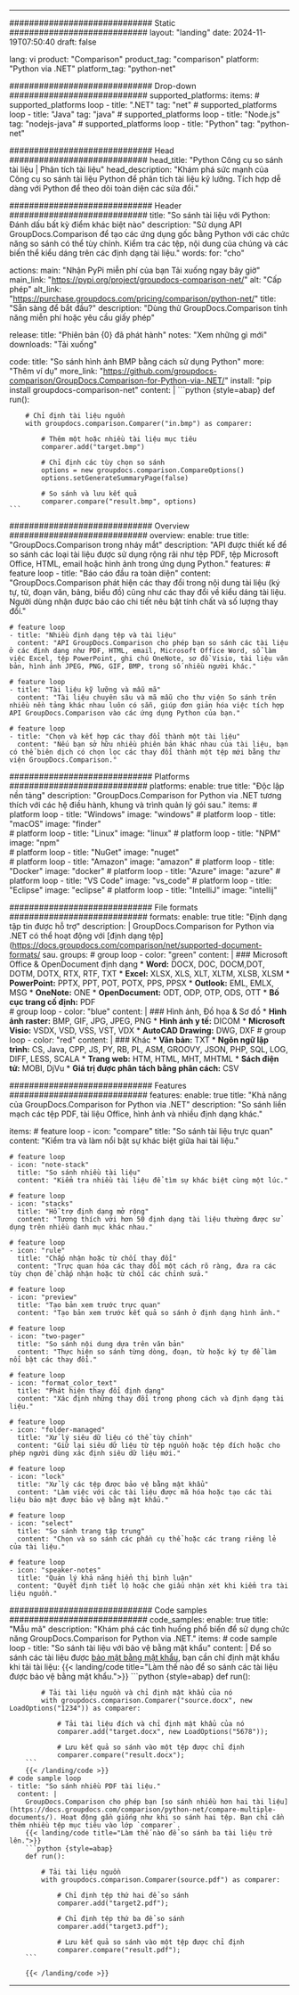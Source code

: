 
---
############################# Static ############################
layout: "landing"
date: 2024-11-19T07:50:40
draft: false

lang: vi
product: "Comparison"
product_tag: "comparison"
platform: "Python via .NET"
platform_tag: "python-net"

############################# Drop-down ############################
supported_platforms:
  items:
    # supported_platforms loop
    - title: ".NET"
      tag: "net"
    # supported_platforms loop
    - title: "Java"
      tag: "java"
    # supported_platforms loop
    - title: "Node.js"
      tag: "nodejs-java"
    # supported_platforms loop
    - title: "Python"
      tag: "python-net"

############################# Head ############################
head_title: "Python Công cụ so sánh tài liệu | Phân tích tài liệu"
head_description: "Khám phá sức mạnh của Công cụ so sánh tài liệu Python để phân tích tài liệu kỹ lưỡng. Tích hợp dễ dàng với Python để theo dõi toàn diện các sửa đổi."

############################# Header ############################
title: "So sánh tài liệu với Python: Đánh dấu bất kỳ điểm khác biệt nào"
description: "Sử dụng API GroupDocs.Comparison để tạo các ứng dụng gốc bằng Python với các chức năng so sánh có thể tùy chỉnh. Kiểm tra các tệp, nội dung của chúng và các biến thể kiểu dáng trên các định dạng tài liệu."
words:
  for: "cho"

actions:
  main: "Nhận PyPi miễn phí của bạn Tải xuống ngay bây giờ"
  main_link: "https://pypi.org/project/groupdocs-comparison-net/"
  alt: "Cấp phép"
  alt_link: "https://purchase.groupdocs.com/pricing/comparison/python-net/"
  title: "Sẵn sàng để bắt đầu?"
  description: "Dùng thử GroupDocs.Comparison tính năng miễn phí hoặc yêu cầu giấy phép"

release:
  title: "Phiên bản {0} đã phát hành"
  notes: "Xem những gì mới"
  downloads: "Tải xuống"

code:
  title: "So sánh hình ảnh BMP bằng cách sử dụng Python"
  more: "Thêm ví dụ"
  more_link: "https://github.com/groupdocs-comparison/GroupDocs.Comparison-for-Python-via-.NET/"
  install: "pip install groupdocs-comparison-net"
  content: |
    ```python {style=abap}
    def run():

        # Chỉ định tài liệu nguồn
        with groupdocs.comparison.Comparer("in.bmp") as comparer:

            # Thêm một hoặc nhiều tài liệu mục tiêu
            comparer.add("target.bmp")

            # Chỉ định các tùy chọn so sánh
            options = new groupdocs.comparison.CompareOptions()
            options.setGenerateSummaryPage(false)

            # So sánh và lưu kết quả
            comparer.compare("result.bmp", options)
    ```

############################# Overview ############################
overview:
  enable: true
  title: "GroupDocs.Comparison trong nháy mắt"
  description: "API được thiết kế để so sánh các loại tài liệu được sử dụng rộng rãi như tệp PDF, tệp Microsoft Office, HTML, email hoặc hình ảnh trong ứng dụng Python."
  features:
    # feature loop
    - title: "Báo cáo đầu ra toàn diện"
      content: "GroupDocs.Comparison phát hiện các thay đổi trong nội dung tài liệu (ký tự, từ, đoạn văn, bảng, biểu đồ) cũng như các thay đổi về kiểu dáng tài liệu. Người dùng nhận được báo cáo chi tiết nêu bật tính chất và số lượng thay đổi."

    # feature loop
    - title: "Nhiều định dạng tệp và tài liệu"
      content: "API GroupDocs.Comparison cho phép bạn so sánh các tài liệu ở các định dạng như PDF, HTML, email, Microsoft Office Word, sổ làm việc Excel, tệp PowerPoint, ghi chú OneNote, sơ đồ Visio, tài liệu văn bản, hình ảnh JPEG, PNG, GIF, BMP, trong số nhiều người khác."

    # feature loop
    - title: "Tài liệu kỹ lưỡng và mẫu mã"
      content: "Tài liệu chuyên sâu và mã mẫu cho thư viện So sánh trên nhiều nền tảng khác nhau luôn có sẵn, giúp đơn giản hóa việc tích hợp API GroupDocs.Comparison vào các ứng dụng Python của bạn."

    # feature loop
    - title: "Chọn và kết hợp các thay đổi thành một tài liệu"
      content: "Nếu bạn sở hữu nhiều phiên bản khác nhau của tài liệu, bạn có thể biên dịch có chọn lọc các thay đổi thành một tệp mới bằng thư viện GroupDocs.Comparison."

############################# Platforms ############################
platforms:
  enable: true
  title: "Độc lập nền tảng"
  description: "GroupDocs.Comparison for Python via .NET tương thích với các hệ điều hành, khung và trình quản lý gói sau."
  items:
    # platform loop
    - title: "Windows"
      image: "windows"
    # platform loop
    - title: "macOS"
      image: "finder"      
    # platform loop
    - title: "Linux"
      image: "linux"
    # platform loop
    - title: "NPM"
      image: "npm"  
    # platform loop
    - title: "NuGet"
      image: "nuget"      
    # platform loop
    - title: "Amazon"
      image: "amazon"
    # platform loop
    - title: "Docker"
      image: "docker"
    # platform loop
    - title: "Azure"
      image: "azure"
    # platform loop
    - title: "VS Code"
      image: "vs_code"
    # platform loop
    - title: "Eclipse"
      image: "eclipse"
    # platform loop
    - title: "IntelliJ"
      image: "intellij"

############################# File formats ############################
formats:
  enable: true
  title: "Định dạng tập tin được hỗ trợ"
  description: |
    GroupDocs.Comparison for Python via .NET có thể hoạt động với [định dạng tệp](https://docs.groupdocs.com/comparison/net/supported-document-formats/ sau.
  groups:
    # group loop
    - color: "green"
      content: |
        ### Microsoft Office & OpenDocument định dạng
        * **Word:** DOCX, DOC, DOCM,DOT, DOTM, DOTX, RTX, RTF, TXT
        * **Excel:** XLSX, XLS, XLT, XLTM, XLSB, XLSM
        * **PowerPoint:** PPTX, PPT, POT, POTX, PPS, PPSX
        * **Outlook:** EML, EMLX, MSG
        * **OneNote:** ONE
        * **OpenDocument:** ODT, ODP, OTP, ODS, OTT
        * **Bố cục trang cố định:** PDF        
    # group loop
    - color: "blue"
      content: |
        ### Hình ảnh, Đồ họa & Sơ đồ
        * **Hình ảnh raster:** BMP, GIF, JPG, JPEG, PNG
        * **Hình ảnh y tế:** DICOM
        * **Microsoft Visio:** VSDX, VSD, VSS, VST, VDX
        * **AutoCAD Drawing:** DWG, DXF
      # group loop
    - color: "red"
      content: |
        ### Khác
        * **Văn bản:** TXT
        * **Ngôn ngữ lập trình:** CS, Java, CPP, JS, PY, RB, PL, ASM, GROOVY, JSON, PHP, SQL, LOG, DIFF, LESS, SCALA
        * **Trang web:** HTM, HTML, MHT, MHTML
        * **Sách điện tử:** MOBI, DjVu
        * **Giá trị được phân tách bằng phân cách:** CSV

############################# Features ############################
features:
  enable: true
  title: "Khả năng của GroupDocs.Comparison for Python via .NET"
  description: "So sánh liền mạch các tệp PDF, tài liệu Office, hình ảnh và nhiều định dạng khác."

  items:
    # feature loop
    - icon: "compare"
      title: "So sánh tài liệu trực quan"
      content: "Kiểm tra và làm nổi bật sự khác biệt giữa hai tài liệu."

    # feature loop
    - icon: "note-stack"
      title: "So sánh nhiều tài liệu"
      content: "Kiểm tra nhiều tài liệu để tìm sự khác biệt cùng một lúc."

    # feature loop
    - icon: "stacks"
      title: "Hỗ trợ định dạng mở rộng"
      content: "Tương thích với hơn 50 định dạng tài liệu thường được sử dụng trên nhiều danh mục khác nhau."

    # feature loop
    - icon: "rule"
      title: "Chấp nhận hoặc từ chối thay đổi"
      content: "Trực quan hóa các thay đổi một cách rõ ràng, đưa ra các tùy chọn để chấp nhận hoặc từ chối các chỉnh sửa."

    # feature loop
    - icon: "preview"
      title: "Tạo bản xem trước trực quan"
      content: "Tạo bản xem trước kết quả so sánh ở định dạng hình ảnh."

    # feature loop
    - icon: "two-pager"
      title: "So sánh nội dung dựa trên văn bản"
      content: "Thực hiện so sánh từng dòng, đoạn, từ hoặc ký tự để làm nổi bật các thay đổi."

    # feature loop
    - icon: "format_color_text"
      title: "Phát hiện thay đổi định dạng"
      content: "Xác định những thay đổi trong phong cách và định dạng tài liệu."

    # feature loop
    - icon: "folder-managed"
      title: "Xử lý siêu dữ liệu có thể tùy chỉnh"
      content: "Giữ lại siêu dữ liệu từ tệp nguồn hoặc tệp đích hoặc cho phép người dùng xác định siêu dữ liệu mới."

    # feature loop
    - icon: "lock"
      title: "Xử lý các tệp được bảo vệ bằng mật khẩu"
      content: "Làm việc với các tài liệu được mã hóa hoặc tạo các tài liệu bảo mật được bảo vệ bằng mật khẩu."

    # feature loop
    - icon: "select"
      title: "So sánh trang tập trung"
      content: "Chọn và so sánh các phần cụ thể hoặc các trang riêng lẻ của tài liệu."

    # feature loop
    - icon: "speaker-notes"
      title: "Quản lý khả năng hiển thị bình luận"
      content: "Quyết định tiết lộ hoặc che giấu nhận xét khi kiểm tra tài liệu nguồn."

############################# Code samples ############################
code_samples:
  enable: true
  title: "Mẫu mã"
  description: "Khám phá các tình huống phổ biến để sử dụng chức năng GroupDocs.Comparison for Python via .NET."
  items:
    # code sample loop
    - title: "So sánh tài liệu với bảo vệ bằng mật khẩu"
      content: |
        Để so sánh các tài liệu được [bảo mật bằng mật khẩu](https://docs.groupdocs.com/comparison/python-net/load-password-protected-documents/), bạn cần chỉ định mật khẩu khi tải tài liệu:
        {{< landing/code title="Làm thế nào để so sánh các tài liệu được bảo vệ bằng mật khẩu.">}}
        ```python {style=abap}
        def run():

            # Tải tài liệu nguồn và chỉ định mật khẩu của nó
            with groupdocs.comparison.Comparer("source.docx", new LoadOptions("1234")) as comparer:

                # Tải tài liệu đích và chỉ định mật khẩu của nó
                comparer.add("target.docx", new LoadOptions("5678"));

                # Lưu kết quả so sánh vào một tệp được chỉ định
                comparer.compare("result.docx");
        ```
        {{< /landing/code >}}
    # code sample loop
    - title: "So sánh nhiều PDF tài liệu."
      content: |
        GroupDocs.Comparison cho phép bạn [so sánh nhiều hơn hai tài liệu](https://docs.groupdocs.com/comparison/python-net/compare-multiple-documents/). Hoạt động gần giống như khi so sánh hai tệp. Bạn chỉ cần thêm nhiều tệp mục tiêu vào lớp `comparer`.
        {{< landing/code title="Làm thế nào để so sánh ba tài liệu trở lên.">}}
        ```python {style=abap}
        def run():

            # Tải tài liệu nguồn
            with groupdocs.comparison.Comparer(source.pdf") as comparer:

                # Chỉ định tệp thứ hai để so sánh
                comparer.add("target2.pdf");

                # Chỉ định tệp thứ ba để so sánh
                comparer.add("target3.pdf");

                # Lưu kết quả so sánh vào một tệp được chỉ định
                comparer.compare("result.pdf");
        ```

        {{< /landing/code >}}

---
